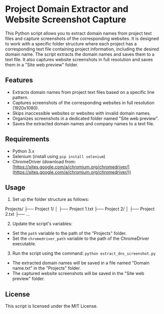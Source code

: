 # Project Domain Extractor and Website Screenshot Capture

This Python script allows you to extract domain names from project text files and capture screenshots of the corresponding websites. It is designed to work with a specific folder structure where each project has a corresponding text file containing project information, including the desired domain name. The script extracts the domain names and saves them to a text file. It also captures website screenshots in full resolution and saves them in a "Site web preview" folder.

## Features

- Extracts domain names from project text files based on a specific line pattern.
- Captures screenshots of the corresponding websites in full resolution (1920x1080).
- Skips inaccessible websites or websites with invalid domain names.
- Organizes screenshots in a dedicated folder named "Site web preview".
- Saves the extracted domain names and company names to a text file.

## Requirements

- Python 3.x
- Selenium (install using `pip install selenium`)
- ChromeDriver (download from: [https://sites.google.com/a/chromium.org/chromedriver/](https://sites.google.com/a/chromium.org/chromedriver/))

## Usage

1. Set up the folder structure as follows:

Projects/
├── Project 1/
│ ├── Project 1.txt
├── Project 2/
│ ├── Project 2.txt
├── ...


2. Update the script's variables:

- Set the `path` variable to the path of the "Projects" folder.
- Set the `chromedriver_path` variable to the path of the ChromeDriver executable.

3. Run the script using the command: `python extract_dns_screenshot.py`

- The extracted domain names will be saved in a file named "Domain name.txt" in the "Projects" folder.
- The captured website screenshots will be saved in the "Site web preview" folder.

## License

This script is licensed under the MIT License.

